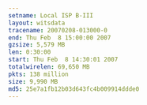 ```yaml
---
setname: Local ISP B-III
layout: witsdata
tracename: 20070208-013000-0
end: Thu Feb  8 15:00:00 2007
gzsize: 5,579 MB
len: 0:30:00
start: Thu Feb  8 14:30:01 2007
totalwirelen: 69,650 MB
pkts: 138 million
size: 9,990 MB
md5: 25e7a1fb12b03d643fc4b009914ddde0
---
```

